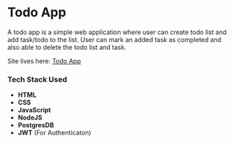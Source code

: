 # Todo App

A todo app is a simple web application where user can create todo list and add
task/todo to the list. User can mark an added task as completed and also able to
delete the todo list and task.

Site lives here: [Todo App](https://h-todo-app.herokuapp.com)

### Tech Stack Used

- **HTML**
- **CSS**
- **JavaScript**
- **NodeJS**
- **PostgresDB**
- **JWT** (For Authenticaton)
